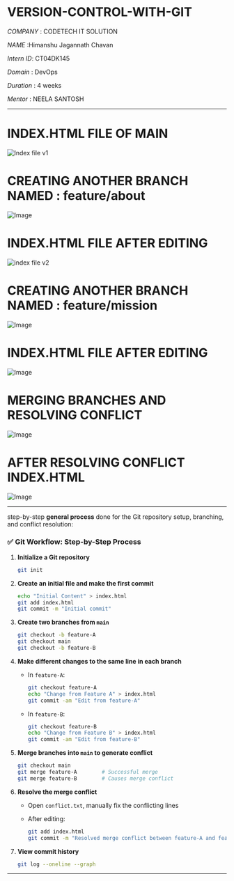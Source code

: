 ﻿# VERSION-CONTROL-WITH-GIT
 
*COMPANY* : CODETECH IT SOLUTION

*NAME* :Himanshu Jagannath Chavan

*Intern ID*: CT04DK145

*Domain* : DevOps

*Duration* : 4 weeks

*Mentor* : NEELA SANTOSH

-----------------------------------------------------------------------------------------------------------------------------------------------------------------------------------------

# INDEX.HTML FILE  OF  MAIN 
![Index file v1](https://github.com/user-attachments/assets/4bbf21d5-8908-4867-b293-1f15fc6ceedb)


# CREATING ANOTHER BRANCH NAMED : feature/about
![Image](https://github.com/user-attachments/assets/3091dd35-e3b0-4c05-87a2-bcc49eede94e)


# INDEX.HTML FILE AFTER EDITING
![index file v2](https://github.com/user-attachments/assets/b9c7cf60-4897-4f9d-b5a0-9c6ae066787a)

# CREATING ANOTHER BRANCH NAMED : feature/mission
![Image](https://github.com/user-attachments/assets/258484c5-9c71-4579-a2c8-ada3091948ec)

# INDEX.HTML FILE AFTER EDITING
![Image](https://github.com/user-attachments/assets/cf1e8709-1222-46f3-8af7-bea8c6d78f6e)

# MERGING BRANCHES AND RESOLVING CONFLICT
![Image](https://github.com/user-attachments/assets/4d246b93-c17f-44c0-a982-677f31840a93)

# AFTER RESOLVING CONFLICT INDEX.HTML
![Image](https://github.com/user-attachments/assets/cf1e8709-1222-46f3-8af7-bea8c6d78f6e)


---
step-by-step **general process** done for the Git repository setup, branching, and conflict resolution:


### ✅ Git Workflow: Step-by-Step Process

1. **Initialize a Git repository**

   ```bash
   git init
   ```

2. **Create an initial file and make the first commit**

   ```bash
   echo "Initial Content" > index.html
   git add index.html
   git commit -m "Initial commit"
   ```

3. **Create two branches from `main`**

   ```bash
   git checkout -b feature-A
   git checkout main
   git checkout -b feature-B
   ```

4. **Make different changes to the same line in each branch**

   * In `feature-A`:

     ```bash
     git checkout feature-A
     echo "Change from Feature A" > index.html
     git commit -am "Edit from feature-A"
     ```
   * In `feature-B`:

     ```bash
     git checkout feature-B
     echo "Change from Feature B" > index.html
     git commit -am "Edit from feature-B"
     ```

5. **Merge branches into `main` to generate conflict**

   ```bash
   git checkout main
   git merge feature-A        # Successful merge
   git merge feature-B        # Causes merge conflict
   ```

6. **Resolve the merge conflict**

   * Open `conflict.txt`, manually fix the conflicting lines
   * After editing:

     ```bash
     git add index.html
     git commit -m "Resolved merge conflict between feature-A and feature-B"
     ```

7. **View commit history**

   ```bash
   git log --oneline --graph
   ```

---
